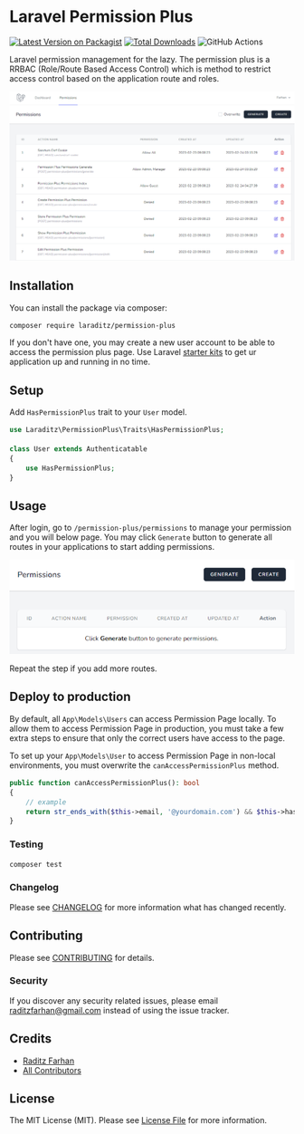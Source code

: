 # Laravel Permission Plus

[![Latest Version on Packagist](https://img.shields.io/packagist/v/laraditz/permission-plus.svg?style=flat-square)](https://packagist.org/packages/laraditz/permission-plus)
[![Total Downloads](https://img.shields.io/packagist/dt/laraditz/permission-plus.svg?style=flat-square)](https://packagist.org/packages/laraditz/permission-plus)
![GitHub Actions](https://github.com/laraditz/permission-plus/actions/workflows/main.yml/badge.svg)

Laravel permission management for the lazy. The permission plus is a RRBAC (Role/Route Based Access Control) which is method to restrict access control based on the application route and roles.

![screenshot](screenshot/main.png "Permission Plus")

## Installation

You can install the package via composer:

```bash
composer require laraditz/permission-plus
```

If you don't have one, you may create a new user account to be able to access the permission plus page. Use Laravel [starter kits](https://laravel.com/docs/master/starter-kits) to get ur application up and running in no time.


## Setup
Add `HasPermissionPlus` trait to your `User` model.

```php
use Laraditz\PermissionPlus\Traits\HasPermissionPlus;

class User extends Authenticatable
{
    use HasPermissionPlus;
}
```

## Usage
After login, go to `/permission-plus/permissions` to manage your permission and you will below page. You may click `Generate` button to generate all routes in your applications to start adding permissions. 

![screenshot 1](screenshot/1.png "Permission Plus List Page")

Repeat the step if you add more routes.

## Deploy to production
By default, all `App\Models\Users` can access Permission Page locally. To allow them to access Permission Page in production, you must take a few extra steps to ensure that only the correct users have access to the page.

To set up your `App\Models\User` to access Permission Page in non-local environments, you must overwrite the `canAccessPermissionPlus` method.

```php
public function canAccessPermissionPlus(): bool
{
    // example
    return str_ends_with($this->email, '@yourdomain.com') && $this->hasVerifiedEmail();
}
```

### Testing

```bash
composer test
```

### Changelog

Please see [CHANGELOG](CHANGELOG.md) for more information what has changed recently.

## Contributing

Please see [CONTRIBUTING](CONTRIBUTING.md) for details.

### Security

If you discover any security related issues, please email raditzfarhan@gmail.com instead of using the issue tracker.

## Credits

-   [Raditz Farhan](https://github.com/laraditz)
-   [All Contributors](../../contributors)

## License

The MIT License (MIT). Please see [License File](LICENSE.md) for more information.
